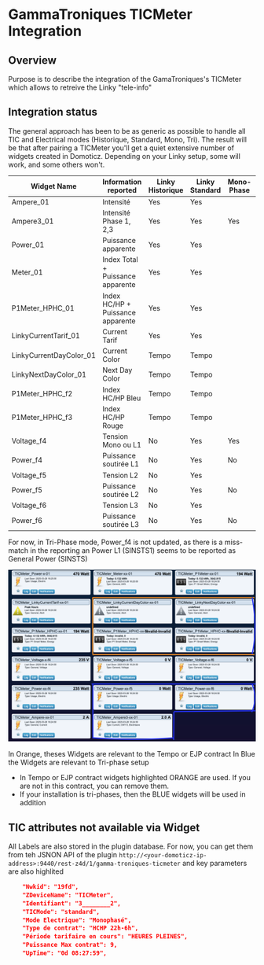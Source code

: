 # GammaTroniques TICMeter Integration

## Overview

Purpose is to describe the integration of the GamaTroniques's TICMeter which allows to retreive the Linky "tele-info"

## Integration status

The general approach has been to be as generic as possible to handle all TIC and Electrical modes (Historique, Standard, Mono, Tri). The result will be that after pairing a TICMeter you'll get a quiet extensive number of widgets created in Domoticz.
Depending on your Linky setup, some will work, and some others won't.

| Widget Name             | Information reported              | Linky Historique | Linky Standard | Mono-Phase | Tri-phase |
| ----------------------- | --------------------------------- | ---------------- | -------------- | ---------- | --------- |
| Ampere_01               | Intensité                         |      Yes         |     Yes        |            |           |
| Ampere3_01              | Intensité Phase 1, 2,3            |      Yes         |     Yes        |   Yes      |   Yes     |
| Power_01                | Puissance apparente               |      Yes         |     Yes        |            |           |
| Meter_01                | Index Total + Puissance apparente |      Yes         |     Yes        |            |           |
| P1Meter_HPHC_01         | Index HC/HP + Puissance apparente |      Yes         |     Yes        |            |           |
| LinkyCurrentTarif_01    | Current Tarif                     |      Yes         |     Yes        |            |           |
| LinkyCurrentDayColor_01 | Current Color                     |    Tempo         |     Tempo      |            |           |
| LinkyNextDayColor_01    | Next Day Color                    |    Tempo         |     Tempo      |            |           |
| P1Meter_HPHC_f2         | Index HC/HP Bleu                  |    Tempo         |     Tempo      |            |           |
| P1Meter_HPHC_f3         | Index HC/HP Rouge                 |    Tempo         |     Tempo      |            |           |
| Voltage_f4              | Tension Mono ou L1                |      No          |     Yes        |    Yes     |   Yes     |
| Power_f4                | Puissance soutirée  L1            |     No           |     Yes        |   No       |  Yes      |
| Voltage_f5              | Tension L2                        |      No          |     Yes        |            |           |
| Power_f5                | Puissance soutirée  L2            |     No           |     Yes        |   No       |  Yes      |
| Voltage_f6              | Tension L3                        |      No          |     Yes        |            |           |
| Power_f6                | Puissance soutirée  L3            |     No           |     Yes        |   No       |  Yes      |

For now, in Tri-Phase mode, Power_f4 is not updated, as there is a miss-match in the reporting an Power L1 (SINSTS1) seems to be reported as General Power (SINSTS)

![ZLinky Widgets on Domoticz](../Images/GammaTroniques-TICMeter.png)

In Orange, theses Widgets are relevant to the Tempo or EJP contract
In Blue the Widgets are relevant to Tri-phase setup

* In Tempo or EJP contract widgets highlighted ORANGE are used. If you are not in this contract, you can remove them.
* If your installation is tri-phases, then the BLUE widgets will be used in addition

## TIC attributes not available via Widget

All Labels are also stored in the plugin database.  For now, you can get them from teh JSNON API of the plugin `http://<your-domoticz-ip-address>:9440/rest-z4d/1/gamma-troniques-ticmeter` and key parameters are also highlited

```json
    "Nwkid": "19fd",
    "ZDeviceName": "TICMeter",
    "Identifiant": "3________2",
    "TICMode": "standard",
    "Mode Electrique": "Monophasé",
    "Type de contrat": "HCHP 22h-6h",
    "Période tarifaire en cours": "HEURES PLEINES",
    "Puissance Max contrat": 9,
    "UpTime": "0d 08:27:59",
```
